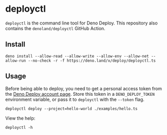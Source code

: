 # deployctl

`deployctl` is the command line tool for Deno Deploy. This repository also
contains the `denoland/deployctl` GitHub Action.

## Install

```shell
deno install --allow-read --allow-write --allow-env --allow-net --allow-run --no-check -r -f https://deno.land/x/deploy/deployctl.ts
```

## Usage

Before being able to deploy, you need to get a personal access token from the
[Deno Deploy account page](https://dash.deno.com/account). Store this token in a
`DENO_DEPLOY_TOKEN` environment variable, or pass it to `deployctl` with the
`--token` flag.

```shell
deployctl deploy --project=hello-world ./examples/hello.ts
```

View the help:

```shell
deployctl -h
```
